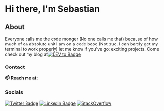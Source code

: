 # Hi there, I'm Sebastian 

## About ##
Everyone calls me the code monger (No one calls me that) because of how much of an absolute unit I am on a code base (Not true. I can barely get my terminal to work properly) let me know if you've got exciting projects. 
Come check out my blog at[![DEV to Badge](https://img.shields.io/badge/dev.to-0A0A0A?style=for-the-badge&logo=dev.to&logoColor=white
)](https://dev.to/gbudjeakp)



### Contact ###
  **📫 Reach me at:**<br>
### Socials
  [![Twitter Badge](https://img.shields.io/badge/Twitter-1DA1F2?style=for-the-badge&logo=twitter&logoColor=white)](https://twitter.com/Master_Crazy)
  [![Linkedin Badge](https://img.shields.io/badge/LinkedIn-0077B5?style=for-the-badge&logo=linkedin&logoColor=white)](https://www.linkedin.com/in/akpevwen-sebastian-gbudje/)
  [![StackOverflow](https://img.shields.io/badge/Stack_Overflow-FE7A16?style=for-the-badge&logo=stack-overflow&logoColor=white)](https://stackoverflow.com/users/13428061/sebastian-gbudje?tab=profile)



